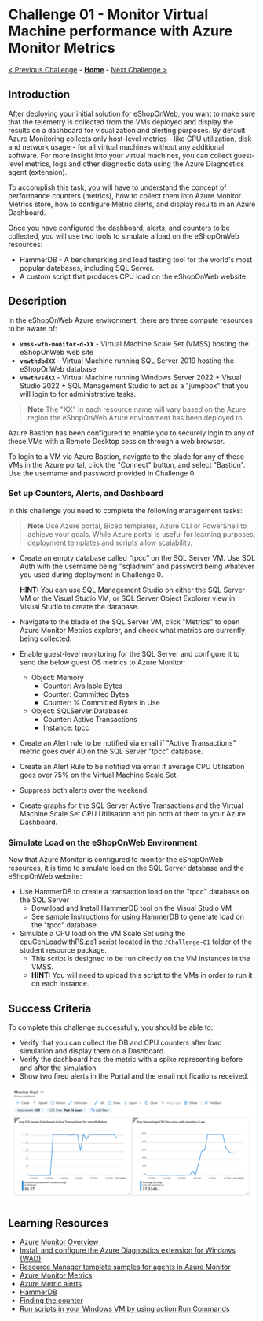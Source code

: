 # Challenge 01 - Monitor Virtual Machine performance with Azure Monitor Metrics

[< Previous Challenge](./Challenge-00.md) - **[Home](../README.md)** - [Next Challenge >](./Challenge-02.md)

## Introduction

After deploying your initial solution for eShopOnWeb, you want to make sure that the telemetry is collected from the VMs deployed and display the results on a dashboard for visualization and alerting purposes. By default Azure Monitoring collects only host-level metrics - like CPU utilization, disk and network usage - for all virtual machines without any additional software. For more insight into your virtual machines, you can collect guest-level metrics, logs and other diagnostic data using the Azure Diagnostics agent (extension).

To accomplish this task, you will have to understand the concept of performance counters (metrics), how to collect them into Azure Monitor Metrics store, how to configure Metric alerts, and display results in an Azure Dashboard.  

Once you have configured the dashboard, alerts, and counters to be collected, you will use two tools to simulate a load on the eShopOnWeb resources:
- HammerDB - A benchmarking and load testing tool for the world's most popular databases, including SQL Server.
- A custom script that produces CPU load on the eShopOnWeb website.

## Description

In the eShopOnWeb Azure environment, there are three compute resources to be aware of:
- **`vmss-wth-monitor-d-XX`** - Virtual Machine Scale Set (VMSS) hosting the eShopOnWeb web site
- **`vmwthdbdXX`** - Virtual Machine running SQL Server 2019 hosting the eShopOnWeb database
- **`vmwthvsdXX`** - Virtual Machine running Windows Server 2022 + Visual Studio 2022 + SQL Management Studio to act as a "jumpbox" that you will login to for administrative tasks.

>**Note** The "XX" in each resource name will vary based on the Azure region the eShopOnWeb Azure environment has been deployed to.

Azure Bastion has been configured to enable you to securely login to any of these VMs with a Remote Desktop session through a web browser. 

To login to a VM via Azure Bastion, navigate to the blade for any of these VMs in the Azure portal, click the "Connect" button, and select "Bastion". Use the username and password provided in Challenge 0.
 
### Set up Counters, Alerts, and Dashboard

In this challenge you need to complete the following management tasks:
>**Note** Use Azure portal, Bicep templates, Azure CLI or PowerShell to achieve your goals. While Azure portal is useful for learning purposes, deployment templates and scripts allow scalability.

- Create an empty database called “tpcc” on the SQL Server VM. Use SQL Auth with the username being "sqladmin" and password being whatever you used during deployment in Challenge 0.

	**HINT:** You can use SQL Management Studio on either the SQL Server VM or the Visual Studio VM, or SQL Server Object Explorer view in Visual Studio to create the database.

- Navigate to the blade of the SQL Server VM, click "Metrics" to open Azure Monitor Metrics explorer, and check what metrics are currently being collected.
- Enable guest-level monitoring for the SQL Server and configure it to send the below guest OS metrics to Azure Monitor:
	- Object: Memory
		- Counter: Available Bytes
		- Counter: Committed Bytes
		- Counter: % Committed Bytes in Use 
	- Object: SQLServer:Databases
		- Counter: Active Transactions
		- Instance: tpcc
- Create an Alert rule to be notified via email if "Active Transactions" metric goes over 40 on the SQL Server "tpcc" database.
- Create an Alert Rule to be notified via email if average CPU Utilisation goes over 75% on the Virtual Machine Scale Set.
- Suppress both alerts over the weekend.
- Create graphs for the SQL Server Active Transactions and the Virtual Machine Scale Set CPU Utilisation and pin both of them to your Azure Dashboard.

### Simulate Load on the eShopOnWeb Environment

Now that Azure Monitor is configured to monitor the eShopOnWeb resources, it is time to simulate load on the SQL Server database and the eShopOnWeb website:
- Use HammerDB to create a transaction load on the "tpcc" database on the SQL Server
    - Download and Install HammerDB tool on the Visual Studio VM 
    - See sample [Instructions for using HammerDB](./Resources/Challenge-01/UsingHammerDB.md) to generate load on the "tpcc" database.
- Simulate a CPU load on the VM Scale Set using the [cpuGenLoadwithPS.ps1](./Resources/Challenge-01/cpuGenLoadwithPS.ps1) script located in the `/Challenge-01` folder of the student resource package.
    - This script is designed to be run directly on the VM instances in the VMSS.
    - **HINT:** You will need to upload this script to the VMs in order to run it on each instance.

## Success Criteria

To complete this challenge successfully, you should be able to:

- Verify that you can collect the DB and CPU counters after load simulation and display them on a Dashboard.
- Verify the dashboard has the metric with a spike representing before and after the simulation.
- Show two fired alerts in the Portal and the email notifications received.

![enter image description here](../Images/01-04-Sample-dashboard.png)

## Learning Resources

- [Azure Monitor Overview](https://learn.microsoft.com/en-us/azure/azure-monitor/overview)
- [Install and configure the Azure Diagnostics extension for Windows (WAD)](https://learn.microsoft.com/en-us/azure/azure-monitor/agents/diagnostics-extension-windows-install)
- [Resource Manager template samples for agents in Azure Monitor](https://learn.microsoft.com/en-us/azure/azure-monitor/agents/resource-manager-agent?tabs=bicep)
- [Azure Monitor Metrics](https://learn.microsoft.com/en-us/azure/azure-monitor/essentials/data-platform-metrics)
- [Azure Metric alerts](https://learn.microsoft.com/en-us/azure/azure-monitor/alerts/alerts-types#metric-alerts)
- [HammerDB](https://www.hammerdb.com)
- [Finding the counter](https://docs.microsoft.com/en-us/powershell/module/microsoft.powershell.diagnostics/get-counter?view=powershell-5.1) 
- [Run scripts in your Windows VM by using action Run Commands](https://learn.microsoft.com/en-us/azure/virtual-machines/windows/run-command)
